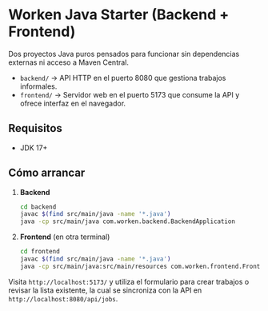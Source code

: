 # Worken Java Starter (Backend + Frontend)

Dos proyectos Java puros pensados para funcionar sin dependencias externas ni acceso a Maven Central.

- `backend/` → API HTTP en el puerto 8080 que gestiona trabajos informales.
- `frontend/` → Servidor web en el puerto 5173 que consume la API y ofrece interfaz en el navegador.

## Requisitos
- JDK 17+

## Cómo arrancar
1. **Backend**
   ```bash
   cd backend
   javac $(find src/main/java -name '*.java')
   java -cp src/main/java com.worken.backend.BackendApplication
   ```
2. **Frontend** (en otra terminal)
   ```bash
   cd frontend
   javac $(find src/main/java -name '*.java')
   java -cp src/main/java:src/main/resources com.worken.frontend.FrontendApplication
   ```

Visita `http://localhost:5173/` y utiliza el formulario para crear trabajos o revisar la lista existente, la cual se sincroniza con la API en `http://localhost:8080/api/jobs`.

